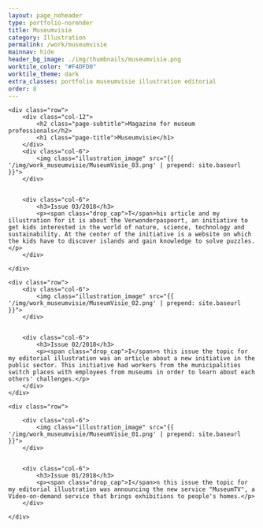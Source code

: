 ```yaml
---
layout: page_noheader
type: portfolio-norender
title: Museumvisie
category: Illustration
permalink: /work/museumvisie
mainnav: hide
header_bg_image: ./img/thumbnails/museumvisie.png
worktile_color: "#F4DFD0"
worktile_theme: dark
extra_classes: portfolio museumvisie illustration editorial
order: 8
---
```


<div class="wrapper">

	<div class="row">				
		<div class="col-12">
			<h2 class="page-subtitle">Magazine for museum professionals</h2>
			<h1 class="page-title">Museumvisie</h1>			
		</div>
		<div class="col-6">			
			<img class="illustration_image" src="{{ '/img/work_museumvisie/MuseumVisie_03.png' | prepend: site.baseurl }}">			
		</div>


		<div class="col-6">			
			<h3>Issue 03/2018</h3>
			<p><span class="drop_cap">T</span>his article and my illustration for it is about the Verwonderpaspoort, an initiative to get kids interested in the world of nature, science, technology and sustainability. At the center of the initiative is a website on which the kids have to discover islands and gain knowledge to solve puzzles.</p>
		</div>
		
	</div>

	<div class="row">
		<div class="col-6">			
			<img class="illustration_image" src="{{ '/img/work_museumvisie/MuseumVisie_02.png' | prepend: site.baseurl }}">			
		</div>


		<div class="col-6">			
			<h3>Issue 02/2018</h3>
			<p><span class="drop_cap">I</span>n this issue the topic for my editorial illustration was an article about a new initiative in the public sector. This initiative had workers from the municipalities switch places with employees from museums in order to learn about each others' challenges.</p>
		</div>
	</div>

	<div class="row">				

		<div class="col-6">			
			<img class="illustration_image" src="{{ '/img/work_museumvisie/MuseumVisie_01.png' | prepend: site.baseurl }}">	
		</div>


		<div class="col-6">
			<h3>Issue 01/2018</h3>
			<p><span class="drop_cap">I</span>n this issue the topic for my editorial illustration was announcing the new service "MuseumTV", a Video-on-demand service that brings exhibitions to people's homes.</p>
		</div>
		
	</div>
</div>